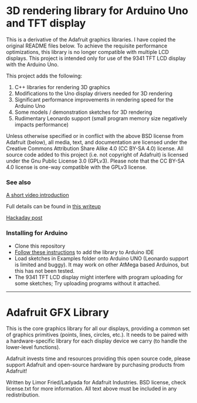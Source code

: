 # 3D rendering library for Arduino Uno and TFT display

This is a derivative of the Adafruit graphics libraries. I have copied the original README files below. To achieve the requisite performance optimizations, this library is no longer compatible with multiple LCD displays. This project is intended only for use of the 9341 TFT LCD display with the Arduino Uno.

This project adds the following:

1. C++ libraries for rendering 3D graphics
2. Modifications to the Uno display drivers needed for 3D rendering
3. Significant performance improvements in rendering speed for the Arduino Uno
4. Some models / demonstration sketches for 3D rendering
5. Rudimentary Leonardo support (small program memory size negatively impacts performance)

Unless otherwise specified or in conflict with the above BSD license from
Adafruit (below), all media, text, and documentation are licensed under the 
Creative Commons Attribution Share Alike 4.0 (CC BY-SA 4.0) license.
All source code added to this project (i.e. not copyright of Adafruit)
is licensed under the Gnu Public License 3.0 (GPLv3). Please note that
the CC BY-SA 4.0 license is one-way compatible with the GPLv3 license.


### See also

[A short video introduction](https://vimeo.com/150386845)

Full details can be found in [this writeup](http://crawlingrobotfortress.blogspot.de/2015/12/better-3d-graphics-engine-on-arduino.html)

[Hackaday post](https://hackaday.com/2016/01/02/better-3d-graphics-on-the-arduino/)

### Installing for Arduino

 - Clone this repository
 - [Follow these instructions](https://www.arduino.cc/en/guide/libraries) to add the library to Arduino IDE
 - Load sketches in Examples folder onto Arduino UNO (Leonardo support is limited and buggy). It may work on other AtMega based Arduinos, but this has not been tested. 
 - The 9341 TFT LCD display might interfere with program uploading for some sketches; Try uploading programs without it attached. 

---------------------------------------------------------------------------


# Adafruit GFX Library

This is the core graphics library for all our displays, providing a common set of graphics primitives (points, lines, circles, etc.). It needs to be paired with a hardware-specific library for each display device we carry (to handle the lower-level functions).

Adafruit invests time and resources providing this open source code, please support Adafruit and open-source hardware by purchasing products from Adafruit!

Written by Limor Fried/Ladyada for Adafruit Industries.
BSD license, check license.txt for more information.
All text above must be included in any redistribution.






